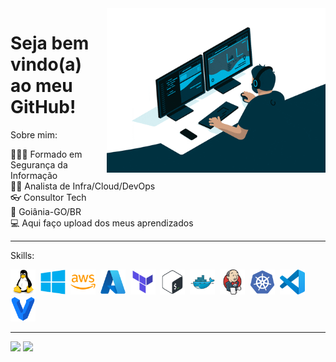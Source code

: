 <img src = "banner.gif" width = "350px" align = "right">

# Seja bem vindo(a) ao meu GitHub!<br>


Sobre mim:

🧔🏻‍♂ Formado em Segurança da Informação <br>
👨‍💻 Analista de Infra/Cloud/DevOps <br>
👓 Consultor Tech <br>
🚩 Goiânia-GO/BR <br>
💻 Aqui faço upload dos meus aprendizados <br>

---
Skills:
<div>
  <img src=https://github.com/devicons/devicon/blob/master/icons/linux/linux-original.svg width="40" height="40"/>&nbsp;
  <img src=  https://github.com/devicons/devicon/blob/master/icons/windows8/windows8-original.svg width="40" height="40"/>&nbsp;
  <img src=https://github.com/devicons/devicon/blob/master/icons/amazonwebservices/amazonwebservices-plain-wordmark.svg width="40" height="40"/>&nbsp;
  <img src=https://github.com/devicons/devicon/blob/master/icons/azure/azure-original.svg width="40" height="40"/>&nbsp;
  <img src=https://github.com/devicons/devicon/blob/master/icons/terraform/terraform-original.svg width="40" height="40"/>&nbsp;
  <img src=https://github.com/devicons/devicon/blob/master/icons/bash/bash-original.svg width="40" height="40"/>&nbsp; 
  <img src=https://github.com/devicons/devicon/blob/master/icons/docker/docker-original.svg width="40" height="40"/>&nbsp; 
  <img src=https://github.com/devicons/devicon/blob/master/icons/jenkins/jenkins-original.svg width="40" height="40"/>&nbsp; 
  <img src=https://github.com/devicons/devicon/blob/master/icons/kubernetes/kubernetes-plain.svg width="40" height="40"/>&nbsp; 
  <img src=https://github.com/devicons/devicon/blob/master/icons/vscode/vscode-original.svg  width="40" height="40"/>&nbsp;
  <img src=https://github.com/devicons/devicon/blob/master/icons/vagrant/vagrant-original.svg  width="40" height="40"/>&nbsp;
  
  
 
</div> 

---

<div align = "left">
<img height = "200em" src="https://github-readme-stats.vercel.app/api/top-langs/?username=leonardodebs&show_icons=true&theme=bear&count_private=true"/>
<img height = "200em" src="https://github-readme-stats.vercel.app/api?username=leonardodebs&show_icons=true&show_icons=true&theme=bear&count_private=true" />
</div>
